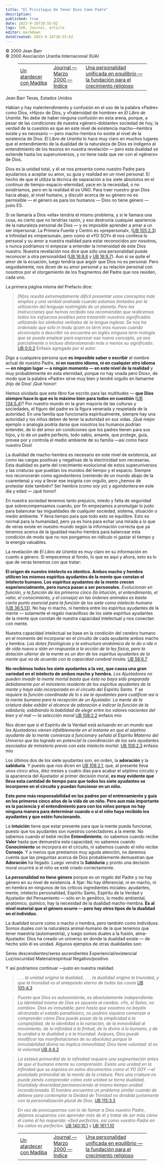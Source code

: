 ```yaml
---
title: "El Privilegio De Tener Dios Como Padre"
description: 
published: true
date: 2023-9-16T10:55:6Z
tags: IUA, Journal, article
editor: markdown
dateCreated: 2023-9-16T10:55:6Z
---
```


<p class="v-card v-sheet theme--light grey lighten-3 px-2">© 2000 Jean Barr<br>© 2000 Asociación Urantia Internacional (IUA)</p>
<figure class="table chapter-navigator">
  <table>
    <tbody>
      <tr>
        <td>
        <a href="/es/article/Gard_Jameson/An_Evening_with_Madiba">
          <span class="mdi mdi-arrow-left-drop-circle"></span><span class="pl-2">Un atardecer con Madiba</span>
        </a>
        </td>
        <td>
        <a href="/es/index/articles_iua_journal#journal-marzo-2000">
          <span class="mdi mdi-book-open-variant"></span><span class="pl-2">Journal — Marzo 2000 — Índice</span>
        </a>
        </td>
        <td>
        <a href="/es/article/Ralph_Zehr/A_Balanced_Unified_Personality">
          <span class="pr-2">Una personalidad unificada en equilibrio — la fundación para el crecimiento religioso</span><span class="mdi mdi-arrow-right-drop-circle"></span>
        </a>
        </td>
      </tr>
    </tbody>
  </table>
</figure>


Jean Barr
Texas, Estados Unidos

Habían y hay malentendimiento y confusión en el uso de la palabra «Padre» como Dios, «Hijos» de Dios, y «fraternidad de hombre» en _El Libro de Urantia_. No debe de haber ninguna confusión en esta arena, porque, a pesar de las condiciones de nuestra «género-doblante» sociedad de hoy, la verdad de la cuestión es que en este nivel de existencia macho—hembra existe y es necesario — pero macho-hembra no existe al nivel de la existencia de Dios. _El Libro de Urantia_ lo hace muy claro en muchos lugares que el entendimiento de la dualidad de la naturaleza de Dios es indígeno al entendimiento de los tesoros en nuestra revelación — pero esta dualidad se extiende hasta los superuniversos, y no tiene nada que ver con el «género» de Dios.

Dios es la unidad total, y él se nos presenta como nuestro Padre para ayudarnos a aceptar su amor, su guía y realidad en un nivel personal. El hecho de que él utiliza la técnica de separación a los siete absolutos en el continuo de tiempo-espacio-eternidad, yace en la necesidad, o no existiríamos, pero en la realidad él es UNO. Para traer nuestro gran Dios hacia abajo, al nivel humano, y discutir acerca de su género no es permisible — el género es para los humanos — Dios no tiene género — justo ES.

Si se llamaría a Dios «ella» tendría el mismo problema, y si le llamara una cosa, es cierto que no tendrías razón, y eso destruiría cualquier apariencia de la naturaleza personal de Dios — y es imposible aprender a amar a un ser impersonal. La Primera Fuente y Centro es «prepersonal», ([UB 105:2.3](/en/The_Urantia_Book/105#p2_3)) e Infinidad es «impersonal», pero como el «YO SOY» él nos conlleva lo personal y su amor a nuestra realidad para estar reconocidos por nosotros, o nunca podríamos ni empezar a entender la inmensidad de este Dios nuestro. Nuestra revelación nos dice que sólo una personalidad puede reconocer a otra personalidad ([UB 16:8.6](/en/The_Urantia_Book/16#p8_6) y [UB 16:9.7](/en/The_Urantia_Book/16#p9_7)). Aun si se quite el amor de la ecuación, luego tendría que argüir que Dios no es personal. Pero seguidamente, nos dicen de su amor personal y su relación personal con nosotros por el otorgamiento de los fragmentos del Padre que nos residen, cada uno.

La primera página misma del Prefacio dice:

> _[N]os resulta extremadamente difícil presentar unos conceptos más amplios y una verdad avañada cuando estamos limitados por la utilización del lenguaje restringido de un planeta. Pero las instrucciones que hemos recibido nos recomiendan que realicemos todos los esfuerzos posibles para transmitir nuestros significados utilizando los símbolos verbales de la lengua inglesa. Se nos ha ordenado que sólo in trodu qcam os térm inos nuevos cuando elconcepto a describir no encuentre en inglés ninguna term inología que se pueda emplear para expresar ese nuevo concepto, ya sea parcialmente o incluso distorsionando más o menos su significado._ [UB 0:0.2](/en/The_Urantia_Book/0#p0_2) Énfasis agregado por el autor

Digo a cualquiera persona que **es imposible saber o escribir** el nombre actual de nuestro Padre, **ni en nuestro idioma, ni en cualquier otro idioma — en ningún lugar — a ningún momento — en este nivel de la realidad** y muy probablemente en esta eternidad, porque no hay «nada pero Dios», de modo que la palabra «Padre» sirve muy bien y tendré orgullo en llamarme ¡hijo de Dios! ¡Qué honor!

Hemos olvidado que este libro fue escrito para las multitudes — **que Dios siempre hace lo que es lo máximo bien para todos en cuestión** ([UB 134:5.4](/en/The_Urantia_Book/134#p5_4))? Por nuestro mundo en la gran mayoría de las culturas y sociedades, el figuro del padre es la figura venerada y respetada de la autoridad. En una familia que funcionaría espiritualmente, siempre hay una autoridad y los niños deben de tener la autoridad en sus vidas. ¡Qué mejor ejemplo o analogía podría darse que nosotros los humanos podrían entender, de lo del amor sin condiciones que los padres tienen para sus hijos, y lo de un padre perfecto, todo sabio, amante, que protege, guía, provee por y controla el medio ambiente de su familia —así como hace nuestro Dios!

La dualidad de macho-hembra es necesario en este nivel de existencia, así como las cargas positivas y negativas de la electricidad son necesarias. Esta dualidad es parte del crecimiento evolucional de estos superuniversos y las criaturas que pueblan los mundos del tiempo y el espacio. Siempre nos reconocerán como agondonteros (veniendo de un mundo abajo de la cuarentena) y voy a llevar ese insignia con orgullo, pero ¿hemos de protestar éste también? Ser hembra (como soy yo) y agondontera en este día y edad — ¡qué honor!

En nuestra sociedad tenemos tanto prejuicio, miedo y falta de seguridad que sobrecompensamos cuando, por fin empezamos a promulgar lo justo para balancear las inigualdades de cualquier sociedad, sistema, situación o medio ambiente. Y lleva tiempo para que todo esto se equilibre. Esto es normal para la humanidad, pero ya es hora para echar una mirada a lo que de veras existe en nuestro mundo según la información correcta que ya tenemos acerca de la igualdad macho-hembra para balancear esta condición de modo que no nos pongamos en ridículo ni gastar el tiempo y la energía valuables.

La revelación de _El Libro de Urantia_ es muy claro en su información en cuanto a género. Si empecemos al fondo, lo que es aquí y ahora, esto es lo que de veras tenemos con que tratar:

**El origen de nuestro intelecto es identico. Ambos macho y hembra utilicen los mismos espíritus ayudantes de la mente que constan el intelecto humano. Los espiritus ayudantes de la mente crecen experiencialmente, pero nunca pasan a ser personales.** _Evolucionan en función, y la función de los primeros cinco (la intuición, el entendimiento, el valor, el conocimiento, y el consejo) en las órdenes animales es basta cierto punto esencial para la función de los siete como intelecto humano_ [[UB 36:5.13](/en/The_Urantia_Book/36#p5_13)]. No hay ni macho, ni hembra entre los espíritus ayudantes de la mente — solamente el regalo maravilloso de los siete espíritus ayudantes de la mente que constan de nuestra capacidad intelectual y nos conectan con mente.

Nuestra capacidad intelectual se base en la condición del cerebro humano en el momento del incorporar en el circuito de cada ayudante ambos macho y hembra. _Las dotes fisiológicas y la estructura anatómica de to do o rde n de vida nuevo e stán en respuesta a la acción de la ley física, pero la dotación ulterior de la mente es un don de los espíritus ayudantes de la mente que va de acuerdo con la capacidad cerebral innata._ [UB 58:6.7](/en/The_Urantia_Book/58#p6_7)

**No recibimos todos los siete ayudantes a la vez, que causa una gran variedad en el intelecto de ambos macho y hembra.** _Los Ajustadores no pueden invadir la mente mortal basta que ésta no baya sido preparada debidamente por el ministerio residente de los espiritus ayudantes de la mente y haya sido incorporada en el circuito del Espiritu Santo. Y se requiere la función coordinada de lo s sie te ayudantes para cualificar así a la mente bumana para la recepción de un Ajustador. La mente de la criatura debe exbibir el alcance de adoración e indicar la función de la sabiduría, exbibiendo la babilidad de elegir entre los valores nacientes del bien y el mal — la selección moral_ [UB 108:2.2](/en/The_Urantia_Book/108#p2_2) énfasis mio

Nos dicen que si el Espíritu de la Verdad está actuando en un mundo que _los Ajustadores vienen infaliblemente en el instante en que el séptimo ayudante de la mente comienza a funcionary señala al Espiritu Materno del Universo que ba logrado en potencial la coordinación de los seis ayudantes asociados de ministerio previo con este intelecto mortal._ [UB 108:2.3](/en/The_Urantia_Book/108#p2_3) énfasis mio

Los últimos dos de los siete ayudantes son, en orden, la **adoración** y la **sabiduría**. Y puesto que nos dicen en [UB 108:2.1](/en/The_Urantia_Book/108#p2_1), que, al presente lleva unos cinco años, diez meses y cuatro días para acabar el séptimo circuito y la apariencia del Ajustador al primer decisión moral, **es muy evidente que lleva esta cantidad de tiempo para que todos los siete ayudantes se incorporen en el circuito y puedan funcionar en un niño.**

**Esto pone más responsabilidad en los padres por el entrenamiento y guía en los primeros cinco años de la vida de un niño. Pero aun más importante es la paciencia y el entendimiento para con los niños porque no hay ninguna manera para determinar cuando o si el niño haya recibido los ayudantes y que estén funcionando.**

La **intuición** tiene que estar presente para que la mente pueda funcionar, puesto que los ayudantes son nuestros conectadores a la mente. No sabemos cuando el bebé recibe **Entendimiento**; no sabemos cuando recibe **Valor** hasta que demuestra esta capacidad; no sabemos cuando **Conocimiento** se incorpora en el circuito, ni sabemos cuando el niño recibe **Consejo**. Y a menos que prestamos muy aguda atención, no daremos cuenta que las preguntas acerca de Dios probablemente demuestran que **Adoración** ha llegado. Luego vendrá la **Sabiduría** y pronto una decisión moral ocurrirá si el niño se esté criado correctamente.

**La personalidad no tiene género** porque es un regalo del Padre y no hay género en su nivel de existencia. A fijar: No hay diferencial, ni en macho, ni en hembra en ningunos de los críticos ingredientes iniciales: ayudantes, mente, intelecto personalidad, Espíritu Santo, Espíritu de la Verdad y Ajustador del Pensamiento — sólo en lo genético, lo medio ambiental, anatómico, químico, hay la necesidad de la dualidad macho-hembra. **Es al nivel material que el género ocurre — pero hay otros tipos de la dualidad en el individuo.**

La dualidad ocurre como o macho o hembra, pero también como individuos. Somos duales con la naturaleza animal-humano de la que tenemos que tener maestría (automaestría), y luego somos duales a la fusión, alma-Ajustador. Dios ha creado un universo en donde la dualidad existe — de hecho sólo él es unidad. Algunos ejemplos de otras dualidades son:

Seres descendientes/seres ascendientes
Experiencial/existencial
Luz/oscuridad
Material/espiritual
Negativo/positivo

Y así podríamos continuar —justo en nuestra realidad.

> _. . . la unidad origina la dualidad, . . . la dualidad origina la triunidad, y que la triunidad es el antepasdo eterno de todas las cosas_ [UB 105:4.3](/en/The_Urantia_Book/105#p4_3)

> _Puesto que Dios es autoexistente, es absolutamente independiente. La identidad misma de Dios es opuesta al cambio. «Yo, el Señor, no cambio». Dios es inmutable; pero hasta que vosotros no bayáis alcanzado el estado paradisiaco, no podréis siquiera comenzar a comprender cómo Dios puede pasar de la simplicidad a la complejïdad, de la identidad a la variación, de la inmovilidad al movimiento, de la infinidad a la finitud, de lo divino a lo bumano, y de la unidad a la dualidad y a la triunidad. Asípues, Dios puede modificar las manifestaciones de su absolutez porque la inmutabilidad divina no implica inmovilidad; Dios tiene voluntad: él es la voluntad_ [UB 4:4.2](/en/The_Urantia_Book/4#p4_2)

> _La éstasis primordial de la infinidad requiere una segmentación antes de que el bumano intente su comprensión. Existe una unidad en la infinidad que se expresa en estos documentos como el YO SOY —el postulado primordial de la mente de la criatura. Pero una criatura no puede jamás comprender cómo esta unidad se torna dualidad, triunidady diversidad permaneciendo al mismo tiempo unidad incondicionada. El hombre encuentra un problema similar cuando de detiene para contemplar la Deidad de Trinidad no dividida juntamente con la personalización plural de Dios._ [UB 115:3.3](/en/The_Urantia_Book/115#p3_3)

> _En vez de preocuparnos con lo de llamar a Dios nuestro Padre, déjanos ocuparnos con aprender más de él y tratar de ser más cómo él como él ha requerido: «Sed perfectos, así como vuestro Padre en los cielos es perfecto»._ [UB 140:10.1](/en/The_Urantia_Book/140#p10_1) y [UB 161:1.10](/en/The_Urantia_Book/161#p1_10)

<figure class="table chapter-navigator">
  <table>
    <tbody>
      <tr>
        <td>
        <a href="/es/article/Gard_Jameson/An_Evening_with_Madiba">
          <span class="mdi mdi-arrow-left-drop-circle"></span><span class="pl-2">Un atardecer con Madiba</span>
        </a>
        </td>
        <td>
        <a href="/es/index/articles_iua_journal#journal-marzo-2000">
          <span class="mdi mdi-book-open-variant"></span><span class="pl-2">Journal — Marzo 2000 — Índice</span>
        </a>
        </td>
        <td>
        <a href="/es/article/Ralph_Zehr/A_Balanced_Unified_Personality">
          <span class="pr-2">Una personalidad unificada en equilibrio — la fundación para el crecimiento religioso</span><span class="mdi mdi-arrow-right-drop-circle"></span>
        </a>
        </td>
      </tr>
    </tbody>
  </table>
</figure>

